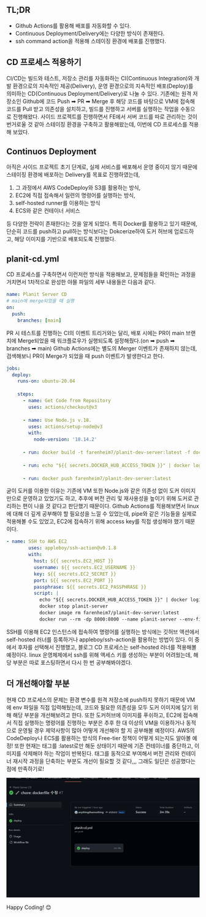 ## TL;DR

- Github Actions를 활용해 배포를 자동화할 수 있다.
- Continuous Deployment/Delivery에는 다양한 방식이 존재한다.
- ssh command action을 적용해 스테이징 환경에 배포를 진행했다.

## CD 프로세스 적용하기

CI/CD는 빌드와 테스트, 저장소 관리를 자동화하는 CI(Continuous Integration)와
개발 환경으로의 지속적인 제공(Delivery), 운영 환경으로의 지속적인 배포(Deploy)를 의미하는
CD(Continuous Deployment/Delivery)로 나눌 수 있다.
기존에는 원격 저장소인 Github에 코드 Push ➡ PR ➡ Merge 후 해당 코드를 바탕으로
VM에 접속해 코드를 Pull 받고 의존성을 설치하고, 빌드를 진행하고 서버를 실행하는 작업을 수동으로 진행해왔다.
사이드 프로젝트를 진행하면서 FE에서 서버 코드를 따로 관리하는 것이 번거로울 것 같아
스테이징 환경을 구축하고 활용해왔는데, 이번에 CD 프로세스를 적용해 보았다.

## Continuos Deployment

아직은 사이드 프로젝트 초기 단계로, 실제 서비스를 배포해서 운영 중이지 않기 때문에
스테이징 환경에 배포하는 Delivery를 목표로 진행하였는데,

1. 그 과정에서 AWS CodeDeploy와 S3를 활용하는 방식,
2. EC2에 직접 접속해서 일련의 명령어를 실행하는 방식,
3. self-hosted runner를 이용하는 방식
4. ECS와 같은 컨테이너 서비스

등 다양한 전략이 존재한다는 것을 알게 되었다.
특히 Docker를 활용하고 있기 때문에, 단순히 코드를 push하고 pull하는 방식보다는
Dokcerize하여 도커 허브에 업로드하고, 해당 이미지를 기반으로 배포되도록 진행했다.

## planit-cd.yml

CD 프로세스를 구축하면서 이런저런 방식을 적용해보고, 문제점들을 확인하는 과정을 거치면서
1차적으로 완성한 야믈 파일의 세부 내용들은 다음과 같다.

```yml
name: Planit Server CD
# main에 merge되었을 때 실행
on:
  push:
    branches: [main]
```

PR 시 테스트를 진행하는 CI의 이벤트 트리거와는 달리,
배포 시에는 PR이 main 브랜치에 Merge되었을 때 워크플로우가 실행되도록 설정해줬다.(on ➡ push ➡ branches ➡ main)
Github Actions에는 별도의 Merger 이벤트가 존재하지 않는데,
검색해보니 PR이 Merge가 되었을 때 push 이벤트가 발생한다고 한다.

```yml
jobs:
  deploy:
    runs-on: ubuntu-20.04

    steps:
      - name: Get Code from Repository
        uses: actions/checkout@v3

      - name: Use Node.js v.18.
        uses: actions/setup-node@v3
        with:
          node-version: '18.14.2'

      - run: docker build -t farenheim7/planit-dev-server:latest -f dockerfiles/api-server.dockerfile .

      - run: echo "${{ secrets.DOCKER_HUB_ACCESS_TOKEN }}" | docker login -u ${{ secrets.DOCKER_HUB_USERNAME}} --password-stdin

      - run: docker push farenheim7/planit-dev-server:latest
```

굳이 도커를 이용한 이유는 기존에 VM 또한 Node.js와 같은 의존성 없이 도커 이미지만으로 운영하고 있었기도 하고,
추후에 버전 관리 및 재사용성을 높이기 위해 도커로 관리하는 편이 나을 것 같다고 판단했기 때문이다.
Github Actions를 적용해보면서 linux에 대해 더 깊게 공부해야 할 필요성을 느낄 수 있었는데,
pipe와 같은 기능들을 실제로 적용해볼 수도 있었고,
EC2에 접속하기 위해 access key를 직접 생성해야 했기 때문이다.

```yml
- name: SSH to AWS EC2
        uses: appleboy/ssh-action@v0.1.8
        with:
          host: ${{ secrets.EC2_HOST }}
          username: ${{ secrets.EC2_USERNAME }}
          key: ${{ secrets.EC2_SECRET }}
          port: ${{ secrets.EC2_PORT }}
          passphrase: ${{ secrets.EC2_PASSPHRASE }}
          script: |
            echo "${{ secrets.DOCKER_HUB_ACCESS_TOKEN }}" | docker login -u ${{ secrets.DOCKER_HUB_USERNAME}} --password-stdin
            docker stop planit-server
            docker image rm farenheim7/planit-dev-server:latest
            docker run --rm -dp 8000:8000 --name planit-server --env-file ./server/.env.development farenheim7/planit-dev-server:latest
```

SSH를 이용해 EC2 인스턴스에 접속하여 명령어를 실행하는 방식에는
깃허브 액션에서 self-hosted 러너를 등록하거나 appleboy/ssh-action을 활용하는 방법이 있다.
이 중에서 후자를 선택해서 진행했고, 블로그 CD 프로세스는 self-hosted 러너를 적용해볼 예정이다.
linux 운영체제에서 ssh를 위해 액세스 키를 생성하는 부분이 어려웠는데,
해당 부분은 따로 포스팅하면서 다시 한 번 공부해봐야겠다.

## 더 개선해야할 부분

현재 CD 프로세스의 문제는 환경 변수를 원격 저장소에 push하지 못하기 때문에
VM에 env 파일을 직접 입력해뒀는데, 코드와 필요한 의존성을 모두 도커 이미지에 담기 위해 해당 부분을 개선해보려고 한다.
또한 도커허브에 이미지를 푸쉬하고, EC2에 접속해서 직접 실행하는 명령어를 진행하는 부분은
추후 한 대 이상의 VM을 이용하거나 동적으로 운영될 경우 제약사항이 많아 어떻게 개선해야 할 지 공부해볼 예정이다.
AWS의 CodeDeploy나 ECS를 활용하는 방식의 Free-tier 정책이 어떻게 되는지도 알아볼 예정!
또한 현재는 태그를 :latest로만 해둔 상태이기 때문에 기존 컨테이너를 중단하고, 이미지를 삭제해야 하는 작업이 반복된다.
태그를 동적으로 부여해서 버전 관리와 컨테이너 재시작 과정을 단축하는 부분도 개선이 필요할 것 같다,,,
그래도 일단은 성공했다는 점에 만족하기로!

![](1.png)

Happy Coding! 😊
